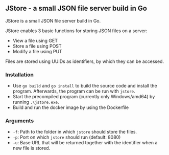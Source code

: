 ## JStore - a small JSON file server build in Go

JStore is a small JSON file server build in Go.

JStore enables 3 basic functions for storing JSON files on a server:

 - View a file using GET
 - Store a file using POST
 - Modify a file using PUT

Files are stored using UUIDs as identifiers, by which they can be accessed.

### Installation
- Use `go build` and `go install` to build the source code and install the program. Afterwards, the program can be run with `jstore`.
- Start the precompiled program (currently only Windows/amd64) by running `.\jstore.exe`. 
- Build and run the docker image by using the Dockerfile

### Arguments
- `-f`: Path to the folder in which `jstore` should store the files.
- `-p`: Port on which `jstore` should run (default: 8080)
- `-u`: Base URL that will be returned together with the identifier when a new file is stored.